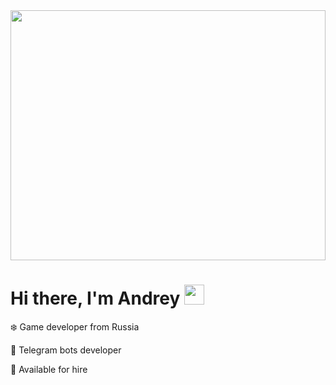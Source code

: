 
<img src="https://i.gifer.com/origin/df/df5c0a56683ca8ee1d887ca273c2b7dd.gif" width = 100% height = "400">

<h1 align="left">Hi there, I'm Andrey 
<img src="https://github.com/blackcater/blackcater/raw/main/images/Hi.gif" height="32"/></h1>

❄️ Game developer from Russia 

🤖 Telegram bots developer

🎯 Available for hire
